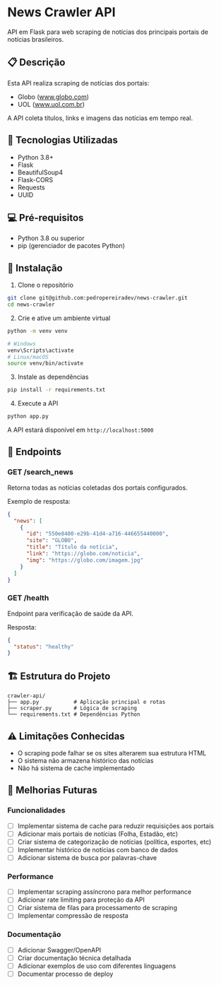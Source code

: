 # News Crawler API

API em Flask para web scraping de notícias dos principais portais de notícias brasileiros.

## 📋 Descrição

Esta API realiza scraping de notícias dos portais:
- Globo (www.globo.com)
- UOL (www.uol.com.br)

A API coleta títulos, links e imagens das notícias em tempo real.

## 🚀 Tecnologias Utilizadas

- Python 3.8+
- Flask
- BeautifulSoup4
- Flask-CORS
- Requests
- UUID

## 💻 Pré-requisitos

- Python 3.8 ou superior
- pip (gerenciador de pacotes Python)

## 🔧 Instalação

1. Clone o repositório
```bash
git clone git@github.com:pedropereiradev/news-crawler.git
cd news-crawler
```

2. Crie e ative um ambiente virtual
```bash
python -m venv venv

# Windows
venv\Scripts\activate
# Linux/macOS
source venv/bin/activate
```

3. Instale as dependências
```bash
pip install -r requirements.txt
```

4. Execute a API
```bash
python app.py
```

A API estará disponível em `http://localhost:5000`

## 📍 Endpoints

### GET /search_news
Retorna todas as notícias coletadas dos portais configurados.

Exemplo de resposta:
```json
{
  "news": [
    {
      "id": "550e8400-e29b-41d4-a716-446655440000",
      "site": "GLOBO",
      "title": "Título da notícia",
      "link": "https://globo.com/noticia",
      "img": "https://globo.com/imagem.jpg"
    }
  ]
}
```

### GET /health
Endpoint para verificação de saúde da API.

Resposta:
```json
{
  "status": "healthy"
}
```

## 🏗️ Estrutura do Projeto

```
crawler-api/
├── app.py           # Aplicação principal e rotas
├── scraper.py       # Lógica de scraping
└── requirements.txt # Dependências Python
```

## ⚠️ Limitações Conhecidas

- O scraping pode falhar se os sites alterarem sua estrutura HTML
- O sistema não armazena histórico das notícias
- Não há sistema de cache implementado

## 🚀 Melhorias Futuras

### Funcionalidades
- [ ] Implementar sistema de cache para reduzir requisições aos portais
- [ ] Adicionar mais portais de notícias (Folha, Estadão, etc)
- [ ] Criar sistema de categorização de notícias (política, esportes, etc)
- [ ] Implementar histórico de notícias com banco de dados
- [ ] Adicionar sistema de busca por palavras-chave

### Performance
- [ ] Implementar scraping assíncrono para melhor performance
- [ ] Adicionar rate limiting para proteção da API
- [ ] Criar sistema de filas para processamento de scraping
- [ ] Implementar compressão de resposta

### Documentação
- [ ] Adicionar Swagger/OpenAPI
- [ ] Criar documentação técnica detalhada
- [ ] Adicionar exemplos de uso com diferentes linguagens
- [ ] Documentar processo de deploy
